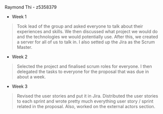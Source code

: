 Raymond Thi - z5358379

* Week 1
>Took lead of the group and asked everyone to talk about their experiences and skills. We then discussed what project we would do and the technologies we would potentially use. After this, we created a server for all of us to talk in. I also setted up the Jira as the Scrum Master.

* Week 2
>Selected the project and finalised scrum roles for everyone. I then delegated the tasks to everyone for the proposal that was due in about a week.

* Week 3
>Revised the user stories and put it in Jira. Distributed the user stories to each sprint and wrote pretty much everything user story / sprint related in the proposal. Also, worked on the external actors section.

